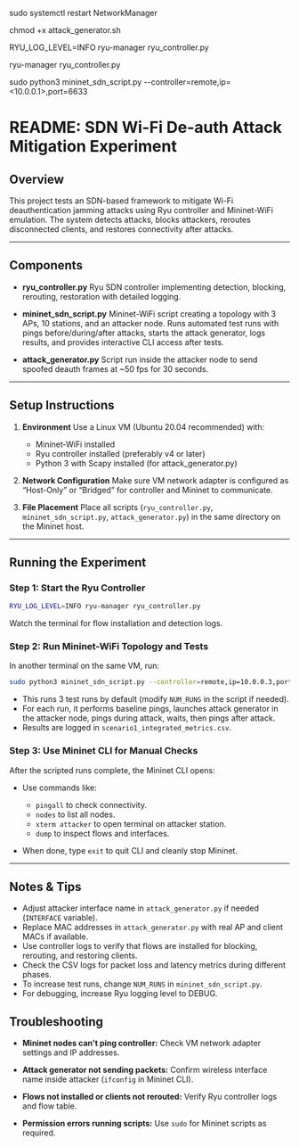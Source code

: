 sudo systemctl restart NetworkManager

chmod +x attack_generator.sh

RYU_LOG_LEVEL=INFO ryu-manager ryu_controller.py

ryu-manager ryu_controller.py

sudo python3 mininet_sdn_script.py --controller=remote,ip=<10.0.0.1>,port=6633

# README: SDN Wi-Fi De-auth Attack Mitigation Experiment

## Overview

This project tests an SDN-based framework to mitigate Wi-Fi deauthentication jamming attacks using Ryu controller and Mininet-WiFi emulation. The system detects attacks, blocks attackers, reroutes disconnected clients, and restores connectivity after attacks.

---

## Components

* **ryu\_controller.py**
  Ryu SDN controller implementing detection, blocking, rerouting, restoration with detailed logging.

* **mininet\_sdn\_script.py**
  Mininet-WiFi script creating a topology with 3 APs, 10 stations, and an attacker node. Runs automated test runs with pings before/during/after attacks, starts the attack generator, logs results, and provides interactive CLI access after tests.

* **attack\_generator.py**
  Script run inside the attacker node to send spoofed deauth frames at \~50 fps for 30 seconds.

---

## Setup Instructions

1. **Environment**
   Use a Linux VM (Ubuntu 20.04 recommended) with:

   * Mininet-WiFi installed
   * Ryu controller installed (preferably v4 or later)
   * Python 3 with Scapy installed (for attack\_generator.py)

2. **Network Configuration**
   Make sure VM network adapter is configured as “Host-Only” or “Bridged” for controller and Mininet to communicate.

3. **File Placement**
   Place all scripts (`ryu_controller.py`, `mininet_sdn_script.py`, `attack_generator.py`) in the same directory on the Mininet host.

---

## Running the Experiment

### Step 1: Start the Ryu Controller

```bash
RYU_LOG_LEVEL=INFO ryu-manager ryu_controller.py
```

Watch the terminal for flow installation and detection logs.

### Step 2: Run Mininet-WiFi Topology and Tests

In another terminal on the same VM, run:

```bash
sudo python3 mininet_sdn_script.py --controller=remote,ip=10.0.0.3,port=6633
```

* This runs 3 test runs by default (modify `NUM_RUNS` in the script if needed).
* For each run, it performs baseline pings, launches attack generator in the attacker node, pings during attack, waits, then pings after attack.
* Results are logged in `scenario1_integrated_metrics.csv`.

### Step 3: Use Mininet CLI for Manual Checks

After the scripted runs complete, the Mininet CLI opens:

* Use commands like:

  * `pingall` to check connectivity.
  * `nodes` to list all nodes.
  * `xterm attacker` to open terminal on attacker station.
  * `dump` to inspect flows and interfaces.
* When done, type `exit` to quit CLI and cleanly stop Mininet.

---

## Notes & Tips

* Adjust attacker interface name in `attack_generator.py` if needed (`INTERFACE` variable).
* Replace MAC addresses in `attack_generator.py` with real AP and client MACs if available.
* Use controller logs to verify that flows are installed for blocking, rerouting, and restoring clients.
* Check the CSV logs for packet loss and latency metrics during different phases.
* To increase test runs, change `NUM_RUNS` in `mininet_sdn_script.py`.
* For debugging, increase Ryu logging level to DEBUG.

## Troubleshooting

* **Mininet nodes can't ping controller:**
  Check VM network adapter settings and IP addresses.

* **Attack generator not sending packets:**
  Confirm wireless interface name inside attacker (`ifconfig` in Mininet CLI).

* **Flows not installed or clients not rerouted:**
  Verify Ryu controller logs and flow table.

* **Permission errors running scripts:**
  Use `sudo` for Mininet scripts as required.


